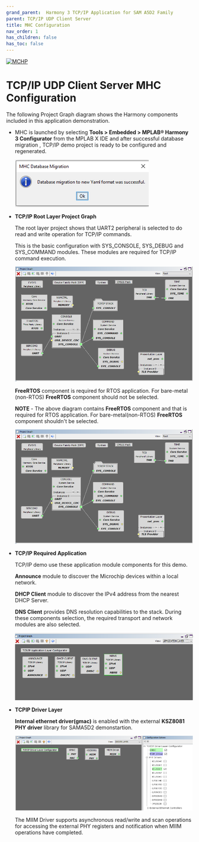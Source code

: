 ```yaml
---
grand_parent:  Harmony 3 TCP/IP Application for SAM A5D2 Family
parent: TCP/IP UDP Client Server
title: MHC Configuration
nav_order: 1
has_children: false
has_toc: false
---
```

[![MCHP](https://www.microchip.com/ResourcePackages/Microchip/assets/dist/images/logo.png)](https://www.microchip.com)

# TCP/IP UDP Client Server MHC Configuration

The following Project Graph diagram shows the Harmony components included in this application demonstration.

* MHC is launched by selecting **Tools > Embedded > MPLAB® Harmony 3 Configurator** from the MPLAB X IDE and after successful database migration , TCP/IP demo project is ready to be configured and regenerated.

    ![tcpip_sama5d2_project](images/database_migration_successful.png)

* **TCP/IP Root Layer Project Graph**

  The root layer project shows that UART2 peripheral is selected to do read and write operation for TCP/IP commands.

  This is the basic configuration with SYS_CONSOLE, SYS_DEBUG and SYS_COMMAND modules. These modules are required for TCP/IP command execution.

  ![tcpip_sama5d2_project](images/tcpip_default_required_root_a5d2.png)

  **FreeRTOS** component is required for RTOS application. For bare-metal (non-RTOS) **FreeRTOS** component should not be selected.

  **NOTE** - The above diagram contains **FreeRTOS** component  and that is required for RTOS application. For bare-metal(non-RTOS) **FreeRTOS** component shouldn't be selected.

  	![tcpip_sama5d2_project](images/tcpip_tcp_demo_root2_a5d2.png)


* **TCP/IP Required Application**

  TCP/IP demo use these application module components for this demo. 
  
  **Announce** module to discover the Microchip devices within a local network.
  
  **DHCP Client** module to discover the IPv4 address from the nearest DHCP Server.
  
  **DNS Client** provides DNS resolution capabilities to the stack.  During these components selection, the required transport and network modules are also selected.

    ![tcpip_sama5d2_project](images/tcpip_tcp_a5d2_app.png)


* **TCPIP Driver Layer**

  **Internal ethernet driver(gmac)** is enabled with the external **KSZ8081 PHY driver** library for SAMA5D2 demonstartion. 

    ![tcpip_sama5d2_project](images/tcpip_driver_component.png)

 
  The MIIM Driver supports asynchronous read/write and scan operations for accessing the external PHY registers and notification when MIIM operations have completed.
